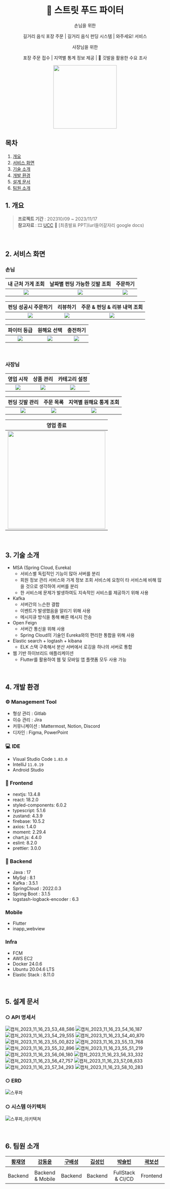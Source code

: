 <div align="center">

# :articulated_lorry: 스트릿 푸드 파이터

손님을 위한

길거리 음식 포장 주문 | 길거리 음식 펀딩 시스템 | 와주세요! 서비스

사장님을 위한

포장 주문 접수 | 지역별 통계 정보 제공 | :triangular_flag_on_post: 깃발을 활용한 수요 조사

<img src="https://github.com/0214kbs/StreetFoodFighter/assets/87002218/41c31137-64ac-4a4b-992b-0ff4e0c1514a" width="200px">
</div>

## 목차
1. [개요](##)
2. [서비스 화면](##)
3. [기술 소개](#)
4. [개발 환경](#)
5. [설계 문서](#)
6. [팀원 소개](#)

## 1. 개요
> <b>프로젝트 기간</b> : 202310/09 ~ 2023/11/17 <br>
> <b>참고자료 </b> : 🎞 [UCC](https://www.youtube.com/watch?v=F7RfIP8jiGM)
📃 [최종발표 PPT](url들어갈자리 google docs)
<br>

## 2. 서비스 화면
### 손님
| **내 근처 가게 조회** | **날짜별 펀딩 가능한 깃발 조회** | **주문하기** |
| :------: | :------: | :------: |
|<img src="https://github.com/0214kbs/StreetFoodFighter/assets/87002218/071d4071-c51e-48a8-9176-84c8d6828a8a">|<img src="https://github.com/0214kbs/StreetFoodFighter/assets/87002218/bc1e345d-d33d-4af0-b660-162ad14e7aec">|<img src="https://github.com/0214kbs/StreetFoodFighter/assets/87002218/ed2c0892-dc4a-4e86-9fd9-84aaff455452">|

| **펀딩 성공시 주문하기** | **리뷰하기** | **주문 & 펀딩 & 리뷰 내역 조회** |
| :------: | :------: | :------: |
|<img src="https://github.com/0214kbs/StreetFoodFighter/assets/87002218/f6ab0dad-bb89-4584-862a-614ec872c70a">|<img src="https://github.com/0214kbs/StreetFoodFighter/assets/87002218/29dd930d-1ec6-492a-978d-ef1d61dbb30f">|<img src="https://github.com/0214kbs/StreetFoodFighter/assets/87002218/a9ca4087-bc58-48dd-a855-e8ab5385267d">|

| **파이터 등급** | **원해요 선택** | **충전하기** |
| :------: | :------: | :------: |
|<img src="https://github.com/0214kbs/StreetFoodFighter/assets/87002218/56d1641e-3681-46d6-b541-dba0aba6a063">|<img src="https://github.com/0214kbs/StreetFoodFighter/assets/87002218/cf2f7c4c-a916-4644-bd75-f4c50e1af2a8">|<img src="https://github.com/0214kbs/StreetFoodFighter/assets/87002218/8551b7d2-3ed6-46bf-90b7-09f47fdab327">|
<br>

### 사장님
| **영업 시작** | **상품 관리** | **카테고리 설정** |
| :------: | :------: | :------: |
|<img src="https://github.com/0214kbs/StreetFoodFighter/assets/87002218/3a7bad80-e5d7-44aa-9a9a-3d60290e1781">|<img src="https://github.com/0214kbs/StreetFoodFighter/assets/87002218/df6cdbd2-a558-4572-b6b4-8f35e44ce70c">|<img src="https://github.com/0214kbs/StreetFoodFighter/assets/87002218/7c066bd0-86e5-44b7-be9d-061dbd071d97">|

| **펀딩 깃발 관리** | **주문 목록** | **지역별 원해요 통계 조회** |
| :------: | :------: | :------: |
|<img src="https://github.com/0214kbs/StreetFoodFighter/assets/87002218/c53bdfce-1b53-4722-82cb-9930bfb09aba">|<img src="https://github.com/0214kbs/StreetFoodFighter/assets/87002218/f9ccf715-9281-40ab-b166-943112b9b46a">|<img src="https://github.com/0214kbs/StreetFoodFighter/assets/87002218/94d9b1b5-e51d-4023-9521-b61dd36de5f4">|

| **영업 종료** |
| :------: | 
|<img src="https://github.com/0214kbs/StreetFoodFighter/assets/87002218/890e9eeb-a871-4365-8316-8d83dc6c7fb8" width="308px">|
<br>

## 3. 기술 소개
- MSA (Spring Cloud, Eureka)
    - 서비스별 독립적인 기능이 많아 서버를 분리
    - 회원 정보 관리 서비스와 가게 정보 조회 서비스에 요청이 타 서비스에 비해 많을 것으로 생각하여 서버를 분리
    - 한 서비스에 문제가 발생하여도 지속적인 서비스를 제공하기 위해 사용
- Kafka
    - 서버간의 느슨한 결합
    - 이벤트가 발생했음을 알리기 위해 사용
    - 메시지큐 방식을 통해 빠른 메시지 전송
- Open Feign
    - 서버간 통신을 위해 사용
    - Spring Cloud의 기술인 Eureka와의 편리한 통합을 위해 사용
- Elastic search + logtash + kibana
    - ELK 스택 구축해서 분산 서버에서 로깅을 하나의 서버로 통합
- 웹 기반 하이브리드 애플리케이션
    - Flutter를 활용하여 웹 및 모바일 앱 플랫폼 모두 사용 가능
<br>

## 4. 개발 환경
### ⚙ Management Tool
- 형상 관리 : Gitlab
- 이슈 관리 : Jira
- 커뮤니케이션 : Mattermost, Notion, Discord
- 디자인 : Figma, PowerPoint

### 💻 IDE
- Visual Studio Code `1.83.0`
- IntelliJ `11.0.19`
- Android Studio

### 📱 Frontend
- nextjs: 13.4.8
- react: 18.2.0
- styled-components: 6.0.2
- typescript: 5.1.6
- zustand: 4.3.9
- firebase: 10.5.2
- axios: 1.4.0
- moment: 2.29.4
- chart.js: 4.4.0
- eslint: 8.2.0
- prettier: 3.0.0

### 💾 Backend
- Java : 17
- MySql : 8.1
- Kafka : 3.5.1
- SpringCloud : 2022.0.3
- Spring Boot : 3.1.5
- logstash-logback-encoder : 6.3

### Mobile
- Flutter
- inapp_webview

### Infra
- FCM
- AWS EC2
- Docker 24.0.6
- Ubuntu 20.04.6 LTS
- Elastic Stack : 8.11.0
<br>

## 5. 설계 문서

### ○ API 명세서
![캡처_2023_11_16_23_53_48_586](/uploads/13ee22084f8f55d8f9b355c966e554d2/캡처_2023_11_16_23_53_48_586.png)
![캡처_2023_11_16_23_54_16_187](/uploads/45cb76956982d85799bec60ed81b68ad/캡처_2023_11_16_23_54_16_187.png)
![캡처_2023_11_16_23_54_29_555](/uploads/e0d45adfbd25eb36ca4028c54c86d38a/캡처_2023_11_16_23_54_29_555.png)
![캡처_2023_11_16_23_54_40_870](/uploads/b5cc2bf2349ecd687babf2b8f20c8b2d/캡처_2023_11_16_23_54_40_870.png)
![캡처_2023_11_16_23_55_00_822](/uploads/5c38cfc99b9d555d0d8801fa28e69fed/캡처_2023_11_16_23_55_00_822.png)
![캡처_2023_11_16_23_55_13_768](/uploads/97ee03a6963bdfcd84c3f8813d09894c/캡처_2023_11_16_23_55_13_768.png)
![캡처_2023_11_16_23_55_32_896](/uploads/840dfc58130ac995bfe0e54563b16c36/캡처_2023_11_16_23_55_32_896.png)
![캡처_2023_11_16_23_55_51_219](/uploads/1693469122339c9a1fea5f16bd543f18/캡처_2023_11_16_23_55_51_219.png)
![캡처_2023_11_16_23_56_06_180](/uploads/fa5bb820826d564d3e34316031d53560/캡처_2023_11_16_23_56_06_180.png)
![캡처_2023_11_16_23_56_33_332](/uploads/7177120934fbec4288d9ab46d7f0972e/캡처_2023_11_16_23_56_33_332.png)
![캡처_2023_11_16_23_56_47_757](/uploads/214fc4df89de5afa99f200c75626aa15/캡처_2023_11_16_23_56_47_757.png)
![캡처_2023_11_16_23_57_08_633](/uploads/68b143c8e446b9b0de3345e1b6a77fda/캡처_2023_11_16_23_57_08_633.png)
![캡처_2023_11_16_23_57_34_293](/uploads/c153304822be150ae9fcd231b582cd9b/캡처_2023_11_16_23_57_34_293.png)
![캡처_2023_11_16_23_58_10_283](/uploads/53b62a5f7564cf8a6e42e5946f92c9d9/캡처_2023_11_16_23_58_10_283.png)

### ○ ERD
![스푸파](/uploads/7c30232d3b968f987de713134598276a/스푸파.png)

### ○ 시스템 아키텍처
![스푸파_아키텍쳐](/uploads/04e6f1e8280b97f84ff8df2aec3e43eb/스푸파_아키텍쳐.png)

<br>

## 6. 팀원 소개
| **[황재영](https://github.com/JJaeki)**|**[강동윤](https://github.com/yty455)**|**[구배성](https://github.com/deerKBS)**|**[김성인](https://github.com/ksi2564)**|**[박슬빈](https://github.com/slbin-park)**|**[곽보선](https://github.com/0214kbs)**|
|:---:|:---:|:---:|:---:|:---:|:---:|
| <img title="" src="/uploads/3da8a2bf4e13b05b033a9e31dcfafc47/황재영.png" alt=""> | <img title="" src="/uploads/cbe2fe9b72d63160722bcd058bd08ff5/강동윤.png" alt="" > | <img title="" src="/uploads/8373c833c99918061a4a91d21b91c7f3/구배성.png" alt="" > | <img title="" src="/uploads/186f790c6ae2a7ffcd78cb7e3391818d/김성인.png" alt="" > | <img title="" src="/uploads/8389468d432ed19c2f569f9965cbb483/박슬빈.png" alt=""> | <img title="" src="/uploads/70e04ac14642f8875af091cfe01eac4f/곽보선.png" alt=""> |
|Backend|Backend & Mobile|Backend|Backend|FullStack & CI/CD|Frontend|












